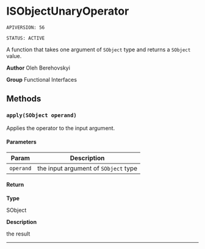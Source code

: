# ISObjectUnaryOperator

`APIVERSION: 56`

`STATUS: ACTIVE`

A function that takes one argument of `SObject` type and returns a `SObject` value.


**Author** Oleh Berehovskyi


**Group** Functional Interfaces

## Methods
### `apply(SObject operand)`

Applies the operator to the input argument.

#### Parameters
|Param|Description|
|---|---|
|`operand`|the input argument of `SObject` type|

#### Return

**Type**

SObject

**Description**

the result

---
